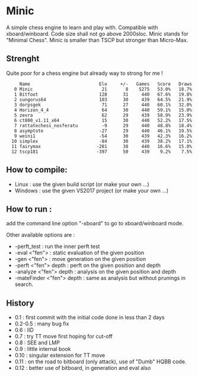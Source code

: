 # Minic
A simple chess engine to learn and play with.
Compatible with xboard/winboard.
Code size shall not go above 2000sloc.
Minic stands for "Minimal Chess".
Minic is smaller than TSCP but stronger than Micro-Max.

## Strenght
Quite poor for a chess engine but already way to strong for me !

```
     Name                          Elo     +/-   Games   Score   Draws
   0 Minic                          21       8    5275   53.0%   18.7%
   1 Bitfoot                       128      31     440   67.6%   19.8%
   2 sungorus64                    103      30     439   64.5%   21.9%
   3 dorpsgek                       71      27     440   60.1%   32.0%
   4 Horizon_4_4                    64      30     440   59.1%   15.0%
   5 zevra                          62      29     439   58.9%   23.9%
   6 ct800_v1.11_x64                15      30     440   52.2%   17.5%
   7 rattatechess_nosferatu         -9      29     440   48.8%   18.4%
   8 asymptote                     -27      29     440   46.1%   19.5%
   9 weini1                        -54      30     439   42.3%   16.2%
  10 simplex                       -84      30     439   38.2%   17.1%
  11 fairymax                     -281      38     440   16.6%   15.0%
  12 tscp181                      -397      50     439    9.2%    7.5%

```

## How to compile:
* Linux : use the given build script (or make your own ...)
* Windows : use the given VS2017 project (or make your own ...)

## How to run :
add the command line option "-xboard" to go to xboard/winboard mode.

Other available options are :
* -perft_test : run the inner perft test
* -eval <"fen"> : static evaluation of the given position
* -gen <"fen"> : move generation on the given position
* -perft <"fen"> depth : perft on the given position and depth
* -analyze <"fen"> depth : analysis on the given position and depth
* -mateFinder <"fen"> depth : same as analysis but without prunings in search.

## History

* 0.1 : first commit with the initial code done in less than 2 days
* 0.2-0.5 : many bug fix
* 0.6 : IID
* 0.7 : try TT move first hoping for cut-off
* 0.8 : SEE and LMP
* 0.9 : little internal book
* 0.10 : singular extension for TT move  
* 0.11 : on the road to bitboard (only attack), use of "Dumb" HQBB code.  
* 0.12 : better use of bitboard, in generation and eval also  

